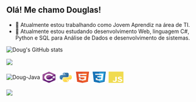 ## Olá! Me chamo Douglas!

- 🔭 Atualmente estou trabalhando como Jovem Aprendiz na área de TI.
- 🌱 Atualmente estou estudando desenvolvimento Web, linguagem C#, Python e SQL para Análise de Dados e desenvolvimento de sistemas.

![Doug's GitHub stats](https://github-readme-stats.vercel.app/api?username=DougPGaldino&show_icons=true&theme=merko&locale=pt-br)

<a href="https://github.com/DougPGaldino/DougPGaldino/edit/main/README.md">
  <img align="center" src="https://github-readme-stats.vercel.app/api/top-langs?username=DougPGaldino&layout=compact&langs_count=8&card_width=320&locale=pt-br&theme=merko" />
</a>

<div style="display: inline_block"><br>
  <img align="center" alt="Doug-Java" height="30" width="40" src="https://cdn.jsdelivr.net/gh/devicons/devicon@latest/icons/java/java-original.svg"/>
  <img align="center" alt="Doug-Csharp" height="30" width="40" src="https://raw.githubusercontent.com/devicons/devicon/master/icons/csharp/csharp-original.svg">
  <img align="center" alt="Doug-Python" height="30" width="40" src="https://raw.githubusercontent.com/devicons/devicon/master/icons/python/python-original.svg">
  <img align="center" alt="Doug-HTML" height="30" width="40" src="https://raw.githubusercontent.com/devicons/devicon/master/icons/html5/html5-original.svg">
  <img align="center" alt="Doug-CSS" height="30" width="40" src="https://raw.githubusercontent.com/devicons/devicon/master/icons/css3/css3-original.svg">
  <img align="center" alt="Doug-Js" height="30" width="40" src="https://raw.githubusercontent.com/devicons/devicon/master/icons/javascript/javascript-plain.svg">
</div>

<br>

<div>
<a href="https://www.linkedin.com/in/douglas-galdino-3b511b214/" target="_blank"><img src="https://img.shields.io/badge/-LinkedIn-%230077B5?style=for-the-badge&logo=linkedin&logoColor=white" target="_blank"></a>  
</div>
            
          
